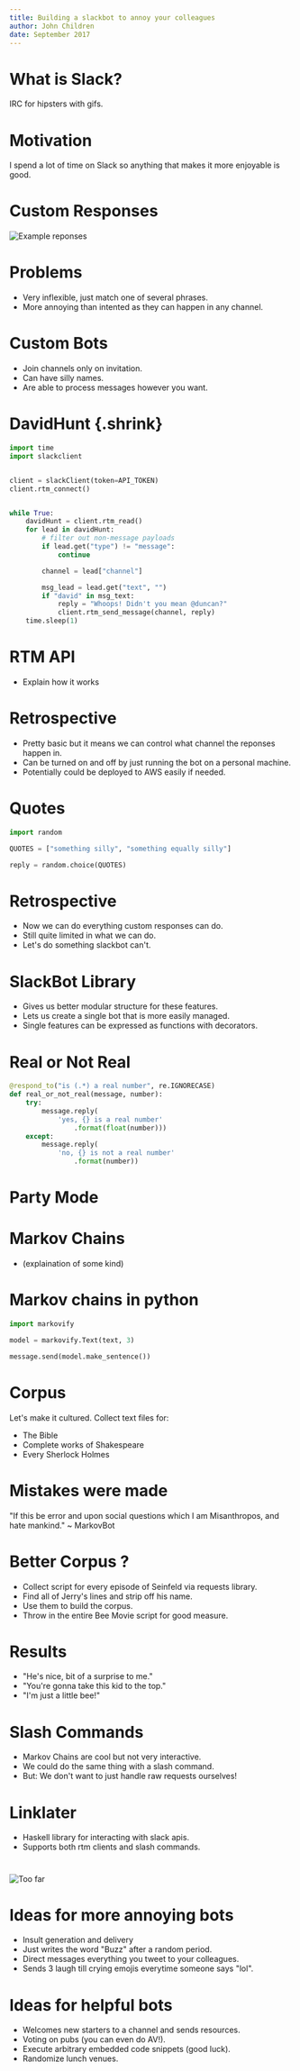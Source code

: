 ```yaml
---
title: Building a slackbot to annoy your colleagues
author: John Children
date: September 2017
---
```


# What is Slack?

IRC for hipsters with gifs.

# Motivation

I spend a lot of time on Slack so anything that makes it more enjoyable is good.

# Custom Responses

![Example reponses](images/custom_responses.png)

# Problems

- Very inflexible, just match one of several phrases.
- More annoying than intented as they can happen in any channel.

# Custom Bots

- Join channels only on invitation.
- Can have silly names.
- Are able to process messages however you want.

# DavidHunt {.shrink}

~~~ python
import time
import slackclient


client = slackClient(token=API_TOKEN)
client.rtm_connect()


while True:
    davidHunt = client.rtm_read()
    for lead in davidHunt:
        # filter out non-message payloads
        if lead.get("type") != "message":
            continue

        channel = lead["channel"]

        msg_lead = lead.get("text", "")
        if "david" in msg_text:
            reply = "Whoops! Didn't you mean @duncan?"
            client.rtm_send_message(channel, reply)
    time.sleep(1)
~~~

# RTM API

- Explain how it works

# Retrospective

- Pretty basic but it means we can control what channel the reponses happen in.
- Can be turned on and off by just running the bot on a personal machine.
- Potentially could be deployed to AWS easily if needed. 

# Quotes

``` python
import random

QUOTES = ["something silly", "something equally silly"]

reply = random.choice(QUOTES)
```

# Retrospective

- Now we can do everything custom responses can do.
- Still quite limited in what we can do.
- Let's do something slackbot can't.

# SlackBot Library

- Gives us better modular structure for these features.
- Lets us create a single bot that is more easily managed.
- Single features can be expressed as functions with decorators.

# Real or Not Real

~~~ python
@respond_to("is (.*) a real number", re.IGNORECASE)
def real_or_not_real(message, number):
    try:
        message.reply(
            'yes, {} is a real number'
                .format(float(number)))
    except:
        message.reply(
            'no, {} is not a real number'
                .format(number))
~~~

# Party Mode

# Markov Chains

- (explaination of some kind)

# Markov chains in python

``` python
import markovify

model = markovify.Text(text, 3)

message.send(model.make_sentence())
```

# Corpus

Let's make it cultured. Collect text files for:

- The Bible
- Complete works of Shakespeare
- Every Sherlock Holmes

# Mistakes were made

"If this be error and upon social questions
    which I am Misanthropos, and hate mankind."
                ~ MarkovBot


# Better Corpus ?

- Collect script for every episode of Seinfeld via requests library.
- Find all of Jerry's lines and strip off his name.
- Use them to build the corpus.
- Throw in the entire Bee Movie script for good measure.

# Results

- "He's nice, bit of a surprise to me."
- "You're gonna take this kid to the top."
- "I'm just a little bee!"

# Slash Commands

- Markov Chains are cool but not very interactive.
- We could do the same thing with a slash command.
- But: We don't want to just handle raw requests ourselves!

# Linklater

- Haskell library for interacting with slack apis.
- Supports both rtm clients and slash commands.

#


#

![Too far](images/gone_too_far.jpg)

# Ideas for more annoying bots

- Insult generation and delivery
- Just writes the word "Buzz" after a random period.
- Direct messages everything you tweet to your colleagues.
- Sends 3 laugh till crying emojis everytime someone says "lol".

# Ideas for helpful bots

- Welcomes new starters to a channel and sends resources.
- Voting on pubs (you can even do AV!).
- Execute arbitrary embedded code snippets (good luck).
- Randomize lunch venues.
